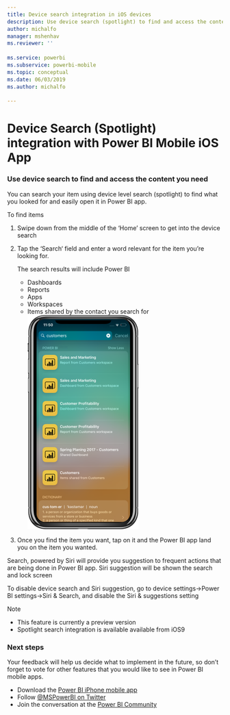 ```yaml
---
title: Device search integration in iOS devices
description: Use device search (spotlight) to find and access the content you need
author: michalfo
manager: mshenhav
ms.reviewer: ''

ms.service: powerbi
ms.subservice: powerbi-mobile
ms.topic: conceptual
ms.date: 06/03/2019
ms.author: michalfo

---
```

# Device Search (Spotlight) integration with Power BI Mobile iOS App 
### Use device search to find and access the content you need

You can search your item using device level search (spotlight) to find what you looked for and easily open it in Power BI app.

To find items
1. Swipe down from the middle of the ‘Home’ screen to get into the device search
2. Tap the ‘Search‘ field and enter a word relevant for the item you’re looking for.

    The search results will include Power BI 
    * Dashboards
    * Reports
    * Apps
    * Workspaces
    * Items shared by the contact you search for ![](./media/mobile-apps-iOS-siri-and-search/power-bi-spotlight-search.png)

 3. Once you find the item you want, tap on it and the Power BI app land you on the item you wanted. 

Search, powered by Siri will provide you suggestion to frequent actions that are being done in Power BI app. Siri suggestion will be shown the search and lock screen


To disable device search and Siri suggestion, go to device settings->Power BI settings->Siri & Search, and disable the Siri & suggestions setting
    

> [!NOTE]
>- This feature is currently a preview version
>- Spotlight search integration is available available from iOS9  
> 

### Next steps
Your feedback will help us decide what to implement in the future, so don’t forget to vote for other features that you would like to see in Power BI mobile apps. 

* Download the [Power BI iPhone mobile app](http://go.microsoft.com/fwlink/?LinkId=522062)
* Follow [@MSPowerBI on Twitter](https://twitter.com/MSPowerBI)
* Join the conversation at the [Power BI Community](http://community.powerbi.com/)


